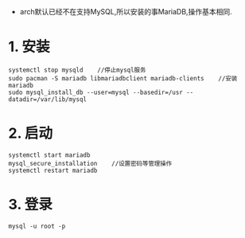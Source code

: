 - arch默认已经不在支持MySQL,所以安装的事MariaDB,操作基本相同.

# 1. 安装

```
systemctl stop mysqld    //停止mysql服务
sudo pacman -S mariadb libmariadbclient mariadb-clients    //安装mariadb
sudo mysql_install_db --user=mysql --basedir=/usr --datadir=/var/lib/mysql
```

# 2. 启动

```
systemctl start mariadb
mysql_secure_installation    //设置密码等管理操作
systemctl restart mariadb
```

# 3. 登录

```
mysql -u root -p
```